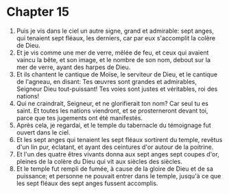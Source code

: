 # Chapter 15

1. Puis je vis dans le ciel un autre signe, grand et admirable: sept anges, qui tenaient sept fléaux, les derniers, car par eux s'accomplit la colère de Dieu.
2. Et je vis comme une mer de verre, mêlée de feu, et ceux qui avaient vaincu la bête, et son image, et le nombre de son nom, debout sur la mer de verre, ayant des harpes de Dieu.
3. Et ils chantent le cantique de Moïse, le serviteur de Dieu, et le cantique de l'agneau, en disant: Tes œuvres sont grandes et admirables, Seigneur Dieu tout-puissant! Tes voies sont justes et véritables, roi des nations!
4. Qui ne craindrait, Seigneur, et ne glorifierait ton nom? Car seul tu es saint. Et toutes les nations viendront, et se prosterneront devant toi, parce que tes jugements ont été manifestés.
5. Après cela, je regardai, et le temple du tabernacle du témoignage fut ouvert dans le ciel.
6. Et les sept anges qui tenaient les sept fléaux sortirent du temple, revêtus d'un lin pur, éclatant, et ayant des ceintures d'or autour de la poitrine.
7. Et l'un des quatre êtres vivants donna aux sept anges sept coupes d'or, pleines de la colère du Dieu qui vit aux siècles des siècles.
8. Et le temple fut rempli de fumée, à cause de la gloire de Dieu et de sa puissance; et personne ne pouvait entrer dans le temple, jusqu'à ce que les sept fléaux des sept anges fussent accomplis.

